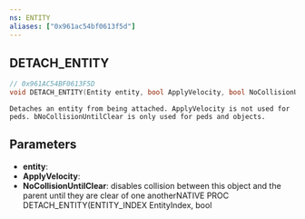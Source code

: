```yaml
---
ns: ENTITY
aliases: ["0x961ac54bf0613f5d"]
---
```

## DETACH_ENTITY

```c
// 0x961AC54BF0613F5D
void DETACH_ENTITY(Entity entity, bool ApplyVelocity, bool NoCollisionUntilClear);
```

```
Detaches an entity from being attached. ApplyVelocity is not used for peds. bNoCollisionUntilClear is only used for peds and objects.
```

## Parameters
* **entity**: 
* **ApplyVelocity**: 
* **NoCollisionUntilClear**: disables collision between this object and the parent until they are clear of one anotherNATIVE PROC DETACH_ENTITY(ENTITY_INDEX EntityIndex, bool
